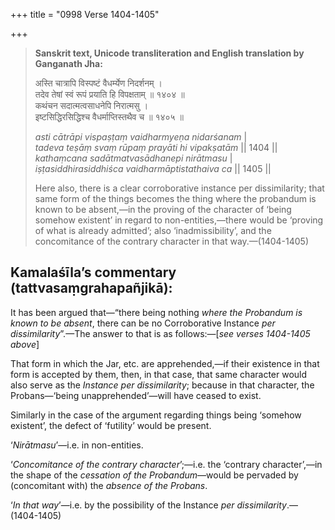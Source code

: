 +++
title = "0998 Verse 1404-1405"

+++
> **Sanskrit text, Unicode transliteration and English translation by Ganganath Jha:** 
>
> अस्ति चात्रापि विस्पष्टं वैधर्म्येण निदर्शनम् ।  
> तदेव तेषां स्वं रूपं प्रयाति हि विपक्षताम् ॥ १४०४ ॥  
> कथंचन सदात्मत्वसाधनेपि निरात्मसु ।  
> इष्टसिद्धिरसिद्धिश्च वैधर्माप्तिस्तथैव च ॥ १४०५ ॥ 
>
> *asti cātrāpi vispaṣṭaṃ vaidharmyeṇa nidarśanam* \|  
> *tadeva teṣāṃ svaṃ rūpaṃ prayāti hi vipakṣatām* \|\| 1404 \|\|  
> *kathaṃcana sadātmatvasādhanepi nirātmasu* \|  
> *iṣṭasiddhirasiddhiśca vaidharmāptistathaiva ca* \|\| 1405 \|\| 
>
> Here also, there is a clear corroborative instance per dissimilarity; that same form of the things becomes the thing where the probandum is known to be absent,—in the proving of the character of ‘being somehow existent’ in regard to non-entities,—there would be ‘proving of what is already admitted’; also ‘inadmissibility’, and the concomitance of the contrary character in that way.—(1404-1405)



## Kamalaśīla’s commentary (tattvasaṃgrahapañjikā):

It has been argued that—“there being nothing *where the Probandum is known to be absent*, there can be no Corroborative Instance *per dissimilarity*”.—The answer to that is as follows:—[*see verses 1404-1405 above*]

That form in which the Jar, etc. are apprehended,—if their existence in that form is accepted by them, then, in that case, that same character would also serve as the *Instance per dissimilarity*; because in that character, the Probans—‘being unapprehended’—will have ceased to exist.

Similarly in the case of the argument regarding things being ‘somehow existent’, the defect of ‘futility’ would be present.

‘*Nirātmasu*’—i.e. in non-entities.

‘*Concomitance of the contrary character*’;—i.e. the ‘contrary character’,—in the shape of the *cessation of the Probandum*—would be pervaded by (concomitant with) the *absence of the Probans*.

‘*In that way*’—i.e. by the possibility of the Instance *per dissimilarity*.—(1404-1405)


